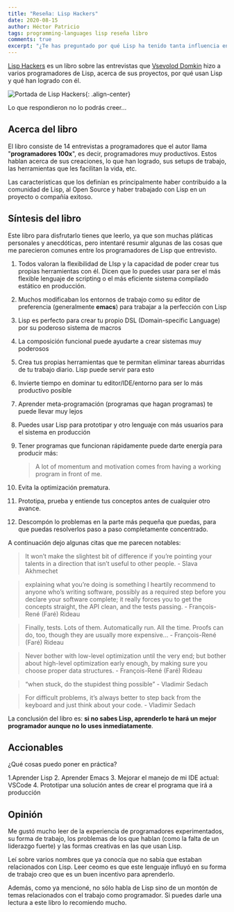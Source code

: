 ```yaml
---
title: "Reseña: Lisp Hackers"
date: 2020-08-15
author: Héctor Patricio
tags: programming-languages lisp reseña libro
comments: true
excerpt: "¿Te has preguntado por qué Lisp ha tenido tanta influencia en los lenguajes de programación y en la cultura de desarrollo en general? Algunas entrevistas que se hicieron en este libro te pueden ayudar a entenderlo."
---
```


[Lisp Hackers](https://leanpub.com/lisphackers) es un libro sobre las entrevistas que [Vsevolod Domkin](https://twitter.com/vseloved) hizo a varios programadores de Lisp, acerca de sus proyectos, por qué usan Lisp y qué han logrado con él.

![Portada de Lisp Hackers](https://d2sofvawe08yqg.cloudfront.net/lisphackers/hero2x?1549423138){: .align-center}

Lo que respondieron no lo podrás creer...

## Acerca del libro

El libro consiste de 14 entrevistas a programadores que el autor llama "**programadores 100x**", es decir, programadores muy productivos. Estos hablan acerca de sus creaciones, lo que han logrado, sus setups de trabajo, las herramientas que les facilitan la vida, etc.

Las características que los definían es principalmente haber contribuido a la comunidad de Lisp, al Open Source y haber trabajado con Lisp en un proyecto o compañía exitoso.

## Síntesis del libro

Este libro para disfrutarlo tienes que leerlo, ya que son muchas pláticas personales y anecdóticas, pero intentaré resumir algunas de las cosas que me parecieron comunes entre los programadores de Lisp que entrevisto.

1. Todos valoran la flexibilidad de LIsp y la capacidad de poder crear tus propias herramientas con él. Dicen que lo puedes usar para ser el más flexible lenguaje de scripting o el más eficiente sistema compilado estático en producción.
2. Muchos modificaban los entornos de trabajo como su editor de preferencia (generalmente **emacs**) para trabajar a la perfección con Lisp
3. Lisp es perfecto para crear tu propio DSL (Domain-specific Language) por su poderoso sistema de macros
4. La composición funcional puede ayudarte a crear sistemas muy poderosos
5. Crea tus propias herramientas que te permitan eliminar tareas aburridas de tu trabajo diario. Lisp puede servir para esto
6. Invierte tiempo en dominar tu editor/IDE/entorno para ser lo más productivo posible
7. Aprender meta-programación (programas que hagan programas) te puede llevar muy lejos
8. Puedes usar Lisp para prototipar y otro lenguaje con más usuarios para el sistema en producción
9. Tener programas que funcionan rápidamente puede darte energía para producir más:
   >  A lot of momentum and motivation comes from having a working program in front of me.

10. Evita la optimización prematura.
11. Prototipa, prueba y entiende tus conceptos antes de cualquier otro avance.
12. Descompón lo problemas en la parte más pequeña que puedas, para que puedas resolverlos paso a paso completamente concentrado.

A continuación dejo algunas citas que me parecen notables:

> It won’t make the slightest bit of difference if you’re pointing your talents in a direction that isn’t useful to other people. -  Slava Akhmechet

> explaining what you’re doing is something I heartily recommend to anyone who’s writing software, possibly as a required step before you declare your software complete; it really forces you to get the concepts straight, the API clean, and the tests passing. -  François-René (Faré) Rideau

> Finally, tests. Lots of them. Automatically run. All the time. Proofs can do, too, though they are usually more expensive... -  François-René (Faré) Rideau

> Never bother with low-level optimization until the very end; but bother about high-level optimization early enough, by making sure you choose proper data structures. -  François-René (Faré) Rideau

> “when stuck, do the stupidest thing possible” -  Vladimir Sedach

> For difficult problems, it’s always better to step back from the keyboard and just think about your code. -  Vladimir Sedach

La conclusión del libro es: **si no sabes Lisp, aprenderlo te hará un mejor programador aunque no lo uses inmediatamente**.
## Accionables

¿Qué cosas puedo poner en práctica?

1.Aprender Lisp
2. Aprender Emacs
3. Mejorar el manejo de mi IDE actual: VSCode
4. Prototipar una solución antes de crear el programa que irá a producción
 
## Opinión

Me gustó mucho leer de la experiencia de programadores experimentados, su forma de trabajo, los problemas de los que hablan (como la falta de un liderazgo fuerte) y las formas creativas en las que usan Lisp.

Leí sobre varios nombres que ya conocía que no sabía que estaban relacionados con Lisp. Leer ceomo es que este lenguaje influyó en su forma de trabajo creo que es un buen incentivo para aprenderlo.

Además, como ya mencioné, no sólo habla de Lisp sino de un montón de temas relacionados con el trabajo como programador. Si puedes darle una lectura a este libro lo recomiendo mucho.